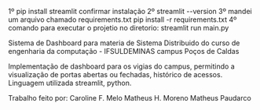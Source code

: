 1º pip install streamlit
confirmar instalação
2º streamlit --version
3º mandei um arquivo chamado requirements.txt
    pip install -r requirements.txt
4º comando para executar o projetio
 no diretorio:
    streamlit run main.py

Sistema de Dashboard para materia de Sistema Distribuido do curso de engenharia da computação - IFSULDEMINAS campus Poços de Caldas

Implementação de dashboard para os vigias do campus, permitindo a visualização de portas abertas ou fechadas, histórico de acessos.
Linguagem utilizada streamlit, python.

Trabalho feito por:
Caroline F. Melo
Matheus H. Moreno
Matheus Paudarco
